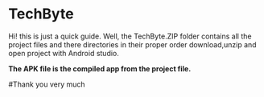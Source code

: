# TechByte

Hi! this is just a quick guide. Well, the TechByte.ZIP folder contains all the project files and there directories in their proper order download,unzip and open project with Android studio.

**The APK file is the compiled app from the project file.**

#Thank you very much
